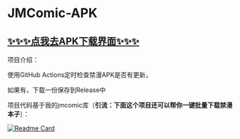 # JMComic-APK

## [✨✨✨点我去APK下载界面✨✨✨](https://github.com/hect0x7/JMComic-APK/releases/latest)

项目介绍：

使用GitHub Actions定时检查禁漫APK是否有更新，

如果有，下载一份保存到Release中

项目代码基于我的jmcomic库（**引流：下面这个项目还可以帮你一键批量下载禁漫本子**）：

[![Readme Card](https://github-readme-stats.vercel.app/api/pin/?username=hect0x7&repo=JMComic-Crawler-Python)](https://github.com/hect0x7/JMComic-Crawler-Python)
